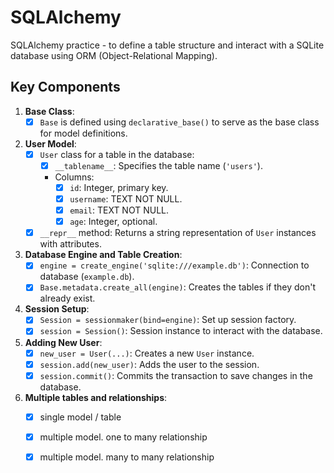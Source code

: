 # SQLAlchemy
SQLAlchemy practice - to define a table structure and interact with a SQLite database using ORM (Object-Relational Mapping).

## Key Components

1. **Base Class**:
   - [x] `Base` is defined using `declarative_base()` to serve as the base class for model definitions.

2. **User Model**:
   - [x] `User` class for a table in the database:
     - [x] `__tablename__`: Specifies the table name (`'users'`).
     - Columns:
       - [x] `id`: Integer, primary key.
       - [x] `username`: TEXT NOT NULL.
       - [x] `email`: TEXT NOT NULL.
       - [x] `age`: Integer, optional.
   - [x] `__repr__` method: Returns a string representation of `User` instances with attributes.

3. **Database Engine and Table Creation**:
   - [x] `engine = create_engine('sqlite:///example.db')`: Connection to database (`example.db`).
   - [x] `Base.metadata.create_all(engine)`: Creates the tables if they don't already exist.

4. **Session Setup**:
   - [x] `Session = sessionmaker(bind=engine)`: Set up session factory.
   - [x] `session = Session()`: Session instance to interact with the database.

5. **Adding New User**:
   - [x] `new_user = User(...)`: Creates a new `User` instance.
   - [x] `session.add(new_user)`: Adds the user to the session.
   - [x] `session.commit()`: Commits the transaction to save changes in the database.

6. **Multiple tables and relationships**:
   - [x] single model / table
   - [x] multiple model. one to many relationship
   - [x] multiple model. many to many relationship

